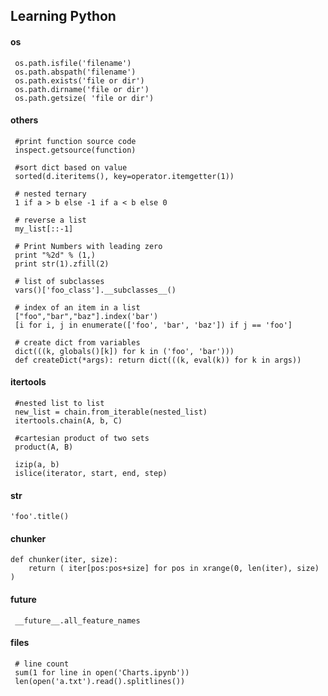 ## Learning Python
                        
#### os

     os.path.isfile('filename')
     os.path.abspath('filename')
     os.path.exists('file or dir')
     os.path.dirname('file or dir')
     os.path.getsize( 'file or dir')


#### others

     #print function source code
     inspect.getsource(function)  
 
     #sort dict based on value 
     sorted(d.iteritems(), key=operator.itemgetter(1))
    
     # nested ternary
     1 if a > b else -1 if a < b else 0
     
     # reverse a list
     my_list[::-1]

     # Print Numbers with leading zero
     print "%2d" % (1,)
     print str(1).zfill(2)

     # list of subclasses
     vars()['foo_class'].__subclasses__()

     # index of an item in a list
     ["foo","bar","baz"].index('bar')
     [i for i, j in enumerate(['foo', 'bar', 'baz']) if j == 'foo']
     
     # create dict from variables
     dict(((k, globals()[k]) for k in ('foo', 'bar')))
     def createDict(*args): return dict(((k, eval(k)) for k in args))
     

#### itertools

     #nested list to list 
     new_list = chain.from_iterable(nested_list)
     itertools.chain(A, b, C)

     #cartesian product of two sets
     product(A, B)

     izip(a, b)
     islice(iterator, start, end, step)
    

#### str

    'foo'.title()

    
#### chunker

    def chunker(iter, size): 
        return ( iter[pos:pos+size] for pos in xrange(0, len(iter), size) )

#### __future__

     __future__.all_feature_names


#### files
     
     # line count
     sum(1 for line in open('Charts.ipynb')) 
     len(open('a.txt').read().splitlines())
